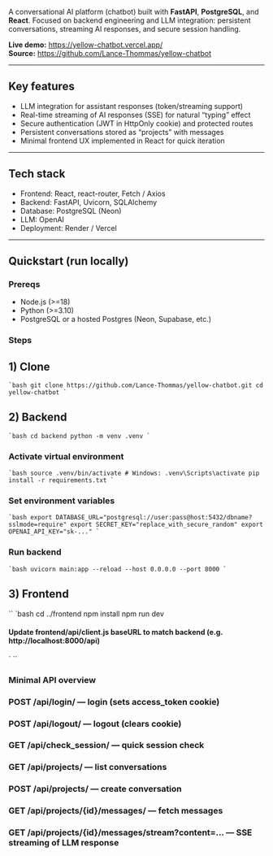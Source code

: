 A conversational AI platform (chatbot) built with **FastAPI**, **PostgreSQL**, and **React**. Focused on backend engineering and LLM integration: persistent conversations, streaming AI responses, and secure session handling.

**Live demo:** https://yellow-chatbot.vercel.app/  
**Source:** https://github.com/Lance-Thommas/yellow-chatbot

---

## Key features

- LLM integration for assistant responses (token/streaming support)
- Real-time streaming of AI responses (SSE) for natural “typing” effect
- Secure authentication (JWT in HttpOnly cookie) and protected routes
- Persistent conversations stored as “projects” with messages
- Minimal frontend UX implemented in React for quick iteration

---

## Tech stack

- Frontend: React, react-router, Fetch / Axios
- Backend: FastAPI, Uvicorn, SQLAlchemy
- Database: PostgreSQL (Neon)
- LLM: OpenAI
- Deployment: Render / Vercel

---

## Quickstart (run locally)

### Prereqs

- Node.js (>=18)
- Python (>=3.10)
- PostgreSQL or a hosted Postgres (Neon, Supabase, etc.)

### Steps

## 1) Clone

`` `bash
git clone https://github.com/Lance-Thommas/yellow-chatbot.git
cd yellow-chatbot
` ``

## 2) Backend

`` `bash
cd backend
python -m venv .venv
` ``

### Activate virtual environment

`` `bash
source .venv/bin/activate # Windows: .venv\Scripts\activate
pip install -r requirements.txt
` ``

### Set environment variables

`` `bash
export DATABASE_URL="postgresql://user:pass@host:5432/dbname?sslmode=require"
export SECRET_KEY="replace_with_secure_random"
export OPENAI_API_KEY="sk-..."
` ``

### Run backend

`` `bash
uvicorn main:app --reload --host 0.0.0.0 --port 8000
` ``

## 3) Frontend

`` `bash
cd ../frontend
npm install
npm run dev

#### Update frontend/api/client.js baseURL to match backend (e.g. http://localhost:8000/api)

` ``

### Minimal API overview

### POST /api/login/ — login (sets access_token cookie)

### POST /api/logout/ — logout (clears cookie)

### GET /api/check_session/ — quick session check

### GET /api/projects/ — list conversations

### POST /api/projects/ — create conversation

### GET /api/projects/{id}/messages/ — fetch messages

### GET /api/projects/{id}/messages/stream?content=... — SSE streaming of LLM response
